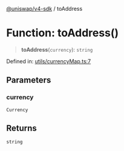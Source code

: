 [@uniswap/v4-sdk](https://github.com/Uniswap/sdks/tree/main/sdks/v4-sdk) / toAddress

# Function: toAddress()

> **toAddress**(`currency`): `string`

Defined in: [utils/currencyMap.ts:7](https://github.com/Uniswap/sdks/blob/c1c9f64f11640c79a680f539823458931629e6ed/sdks/v4-sdk/src/utils/currencyMap.ts#L7)

## Parameters

### currency

`Currency`

## Returns

`string`
